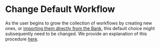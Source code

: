 # Change Default Workflow

As the user begins to grow the collection of workflows by creating new ones, or [importing them directly from the Bank](), this default choice might subsequently need to be changed. We provide an explanation of this procedure [here](../../entities-general/actions/set-default.md).
